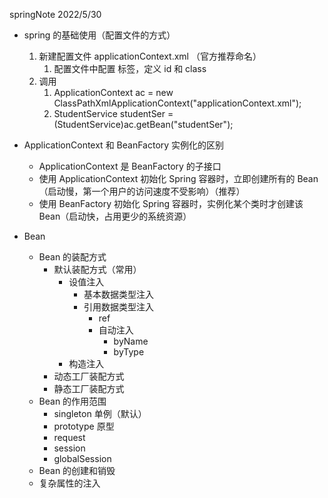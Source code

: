 springNote
2022/5/30

* spring 的基础使用（配置文件的方式）
  1. 新建配置文件 applicationContext.xml （官方推荐命名）
     1. 配置文件中配置 <bean> 标签，定义 id 和 class
  2. 调用
     1. ApplicationContext ac = new ClassPathXmlApplicationContext("applicationContext.xml");
     2. StudentService studentSer = (StudentService)ac.getBean("studentSer");

* ApplicationContext 和 BeanFactory 实例化的区别
  * ApplicationContext 是 BeanFactory 的子接口
  * 使用 ApplicationContext 初始化 Spring 容器时，立即创建所有的 Bean（启动慢，第一个用户的访问速度不受影响）（推荐）
  * 使用 BeanFactory 初始化 Spring 容器时，实例化某个类时才创建该 Bean（启动快，占用更少的系统资源）

* Bean
  * Bean 的装配方式
    * 默认装配方式（常用）
      * 设值注入
        * 基本数据类型注入
        * 引用数据类型注入
          * ref
          * 自动注入
            * byName
            * byType
      * 构造注入
    * 动态工厂装配方式
    * 静态工厂装配方式
  * Bean 的作用范围
    * singleton 单例（默认）
    * prototype 原型
    * request
    * session
    * globalSession
  * Bean 的创建和销毁 
  * 复杂属性的注入